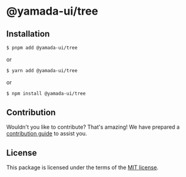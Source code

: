 # @yamada-ui/tree

## Installation

```sh
$ pnpm add @yamada-ui/tree
```

or

```sh
$ yarn add @yamada-ui/tree
```

or

```sh
$ npm install @yamada-ui/tree
```

## Contribution

Wouldn't you like to contribute? That's amazing! We have prepared a [contribution guide](https://github.com/yamada-ui/yamada-ui/blob/main/CONTRIBUTING.md) to assist you.

## License

This package is licensed under the terms of the
[MIT license](https://github.com/yamada-ui/yamada-ui/blob/main/LICENSE).
